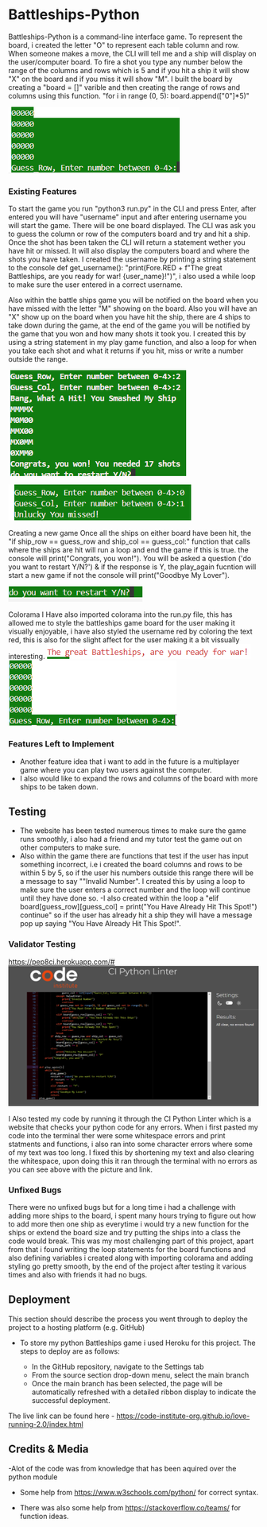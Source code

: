 # Battleships-Python
Battleships-Python is a command-line interface game. To represent the board, i created the letter "O" to represent each table column and row. When someone makes a move, the CLI will tell me and a ship will display on the user/computer board. To fire a shot you type any number below the range of the columns and rows which is 5 and if you hit a ship it will show "X" on the board and if you miss it will show "M". I built the board by creating  a "board = []" varible and then creating the range of rows and columns using this function. "for i in range (0, 5): board.append(["0"]*5)"


![alt text](<Screenshot 2024-09-13 203258-1.png>)

### Existing Features

To start the game you run "python3 run.py" in the CLI and press Enter, after entered you will have "username" input and after entering username you will start the game. There will be one board displayed. The CLI was ask you to guess the column or row of the computers board and try and hit a ship. Once the shot has been taken the CLI will return a statement wether you have hit or missed. It will also display the computers board and where the shots you have taken. I created the username by printing a string statement to the console def get_username(): "print(Fore.RED + f"The great Battleships, are you ready for war! {user_name}!")", i also used a while loop to make sure the user entered in a correct username.

Also within the battle ships game you will be notified on the board when you have missed with the letter "M" showing on the board.
Also you will have an "X" show up on the board when you have hit the ship, there are 4 ships to take down during the game, at the end of the game you will be notified by the game that you won and how many shots it took you. I created this by using a string statement in my play game function, and also a loop for when you take each shot and what it returns if you hit, miss or write a number outside the range.

![alt text](<Screenshot 2024-09-18 190257.png>)

![alt text](<Screenshot 2024-09-13 203315-1.png>)

Creating a new game
Once all the ships on either board have been hit, the  "if ship_row == guess_row and ship_col == guess_col:" function that calls where the ships are hit will run a loop and end the game if this is true. the console will print("Congrats, you won!"). You will be asked a question ('do you want to restart Y/N?') & if the response is Y, the play_again fucntion will start a new game if not the console will print("Goodbye My Lover").

![Creating new game](<Screenshot 2024-09-15 170451.png>)

Colorama
I Have also imported colorama into the run.py file, this has allowed me to style the battleships game board for the user making it visually enjoyable, i have also styled the username red by coloring the text red, this is also for the slight affect for the user making it a bit vissually interesting.
![Colorama](<Screenshot 2024-09-13 204648.png>)  ![Colorama](<Screenshot 2024-09-13 204725.png>)


### Features Left to Implement

- Another feature idea that i want to add in the future is a multiplayer game where you can play two users against the computer.
- I also would like to expand the rows and columns of the board with more ships to be taken down.

## Testing 

- The website has been tested numerous times to make sure the game runs smoothly, i also had a friend and my tutor test the game out on other computers to make sure.
- Also within the game there are functions that test if the user has input something incorrect, i.e i created the board columns and rows to be within 5 by 5, so if the user his numbers outside this range there will be a message to say ""Invalid Number". I created this by using a loop to make sure the user enters a correct number and the loop will continue until they have done so.
-I also created within the loop a "elif board[guess_row][guess_col] = print("You Have Already Hit This Spot!") continue" so if the user has already hit a ship they will have a message pop up saying "You Have Already Hit This Spot!".


### Validator Testing 
https://pep8ci.herokuapp.com/#
![](<Screenshot 2024-09-13 205617.png>)

I Also tested my code by running it through the CI Python Linter which is a website that checks your python code for any errors. When i first pasted my code into the terminal ther were some whitespace errors and print statments and functions, i also ran into some character errors where some of my text was too long. I fixed this by shortening my text and also clearing the whitespace, upon doing this it ran through the terminal with no errors as you can see above with the picture and link.

### Unfixed Bugs
There were no unfixed bugs but for a long time i had a challenge with adding more ships to the board, i spent many hours trying to figure out how to add more then one ship as everytime i would try a new function for the ships or extend the board size and try putting the ships into a class the code would break. This was my most challenging part of this project, apart from that i found writing the loop statements for the board functions and also defining variables i created along with importing colorama and adding styling go pretty smooth, by the end of the project after testing it various times and also with friends it had no bugs.

## Deployment

This section should describe the process you went through to deploy the project to a hosting platform (e.g. GitHub) 

- To store my python Battleships game i used Heroku for this project. The steps to deploy are as follows: 

  - In the GitHub repository, navigate to the Settings tab 
  - From the source section drop-down menu, select the main branch
  - Once the main branch has been selected, the page will be automatically refreshed with a detailed ribbon display to indicate the successful deployment. 

The live link can be found here - https://code-institute-org.github.io/love-running-2.0/index.html 


## Credits & Media

-Alot of the code was from knowledge that has been aquired over the python module

- Some help from https://www.w3schools.com/python/ for correct syntax.

- There was also some help from https://stackoverflow.co/teams/ for function ideas.